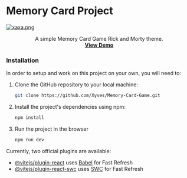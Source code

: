 # Memory Card Project

[![xaxa.png](https://i.postimg.cc/fR7kq436/xaxa.png)](https://postimg.cc/K1zZ4HDN)

<p align="center">
    A simple Memory Card Game Rick and Morty theme.
    <br />
    <a href="https://neon-narwhal-06a78f.netlify.app/"><strong>View Demo</strong></a>
  </p>

### Installation

In order to setup and work on this project on your own, you will need to:

1. Clone the GitHub repository to your local machine:

   ```bash
   git clone https://github.com/Xyves/Memory-Card-Game.git
   ```

2. Install the project's dependencies using npm:

   ```bash
   npm install
   ```

3. Run the project in the browser

   ```bash
   npm run dev
   ```



Currently, two official plugins are available:

- [@vitejs/plugin-react](https://github.com/vitejs/vite-plugin-react/blob/main/packages/plugin-react/README.md) uses [Babel](https://babeljs.io/) for Fast Refresh
- [@vitejs/plugin-react-swc](https://github.com/vitejs/vite-plugin-react-swc) uses [SWC](https://swc.rs/) for Fast Refresh
